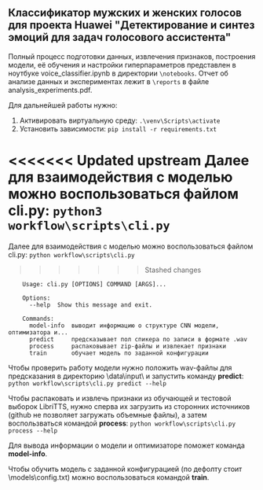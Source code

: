 ## Классификатор мужских и женских голосов для проекта Huawei "Детектирование и синтез эмоций для задач голосового ассистента"

Полный процесс подготовки данных, извлечения признаков, построения модели,
её обучения и настройки гиперпараметров представлен в ноутбуке voice_classifier.ipynb
в директории `\notebooks`. Отчет об анализе данных и экспериментах лежит в `\reports`
в файле analysis_experiments.pdf.

Для дальнейшей работы нужно:
1) Активировать виртуальную среду: `.\venv\Scripts\activate`
2) Установить зависимости: `pip install -r requirements.txt`

<<<<<<< Updated upstream
Далее для взаимодействия с моделью можно воспользоваться файлом cli.py: `python3 workflow\scripts\cli.py`
=======
Далее для взаимодействия с моделью можно воспользоваться файлом cli.py: `python workflow\scripts\cli.py`
>>>>>>> Stashed changes
```
    Usage: cli.py [OPTIONS] COMMAND [ARGS]...
    
    Options:
      --help  Show this message and exit.
    
    Commands:
      model-info  выводит информацию о структуре CNN модели, оптимизатора и...
      predict     предсказывает пол спикера по записи в формате .wav
      process     распаковывает zip-файлы и извлекает признаки
      train       обучает модель по заданной конфигурации

```
Чтобы проверить работу модели нужно положить wav-файлы для предсказания в директорию 
\data\input\  и запустить команду **predict**: ``` python workflow\scripts\cli.py predict --help```

Чтобы распаковать и извлечь признаки из обучающей и тестовой выборок LibriTTS, нужно сперва их
загрузить из сторонних источников (github не позволяет загружать объемные файлы), а затем
воспользваться командой **process**: ``` python workflow\scripts\cli.py process --help ```

Для вывода информации о модели и оптимизаторе поможет команда
**model-info**.

Чтобы обучить модель с заданной конфигурацией (по дефолту стоит \models\config.txt)
можно воспользоваться командой **train**.